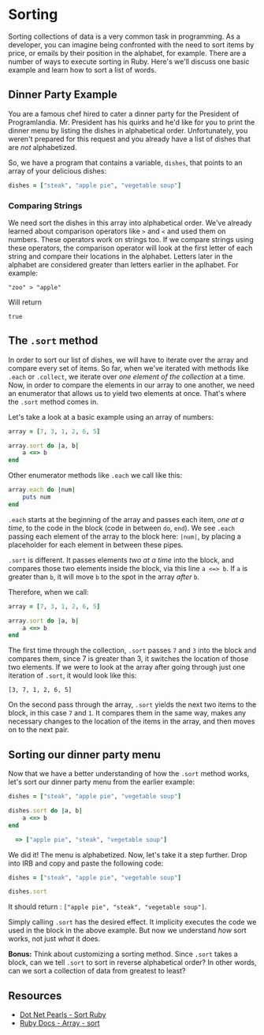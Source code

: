 # Sorting

Sorting collections of data is a very common task in programming. As a developer, you can imagine being confronted with the need to sort items by price, or emails by their position in the alphabet, for example. There are a number of ways to execute sorting in Ruby. Here's we'll discuss one basic example and learn how to sort a list of words. 

## Dinner Party Example

You are a famous chef hired to cater a dinner party for the President of Programlandia. Mr. President has his quirks and he'd like for you to print the dinner menu by listing the dishes in alphabetical order. Unfortunately, you weren't prepared for this request and you already have a list of dishes that are *not* alphabetized.  

So, we have a program that contains a variable, `dishes`, that points to an array of your delicious dishes: 

```ruby
dishes = ["steak", "apple pie", "vegetable soup"]
```

### Comparing Strings

We need sort the dishes in this array into alphabetical order. We've already learned about comparison operators like `>` and `<` and used them on numbers. These operators work on strings too. If we compare strings using these operators, the comparison operator will look at the first letter of each string and compare their locations in the alphabet. Letters later in the alphabet are considered greater than letters earlier in the aplhabet. For example: 

`"zoo" > "apple"`

Will return 

`true`

## The `.sort` method

In order to sort our list of dishes, we will have to iterate over the array and compare every set of items. So far, when we've iterated with methods like `.each` or `.collect`, we iterate over *one element of the collection* at a time. Now, in order to compare the elements in our array to one another, we need an enumerator that allows us to yield two elements at once. That's where the `.sort` method comes in. 

Let's take a look at a basic example using an array of numbers:

```ruby
array = [7, 3, 1, 2, 6, 5]

array.sort do |a, b|
	a <=> b
end
```

Other enumerator methods like `.each` we call like this: 

```ruby
array.each do |num|
	puts num 
end
```

`.each` starts at the beginning of the array and passes each item, *one at a time*, to the code in the block (code in between `do`, `end`). We see `.each` passing each element of the array to the block here: `|num|`, by placing a placeholder for each element in between these pipes. 

`.sort` is different. It passes elements *two at a time* into the block, and compares those two elements inside the block, via this line `a <=> b`. If `a` is greater than `b`, it will move `b` to the spot in the array *after* `b`. 

Therefore, when we call: 

```ruby
array = [7, 3, 1, 2, 6, 5]

array.sort do |a, b|
	a <=> b
end
```

The first time through the collection, `.sort` passes `7` and `3` into the block and compares them, since 7 is greater than 3, it switches the location of those two elements. If we were to look at the array after going through just one iteration of `.sort`, it would look like this: 

`[3, 7, 1, 2, 6, 5]`

On the second pass through the array, `.sort` yields the next two items to the block, in this case `7` and `1`. It compares them in the same way, makes any necessary changes to the location of the items in the array, and then moves on to the next pair. 

## Sorting our dinner party menu 

Now that we have a better understanding of how the `.sort` method works, let's sort our dinner party menu from the earlier example:

```ruby
dishes = ["steak", "apple pie", "vegetable soup"]

dishes.sort do |a, b|
	a <=> b
end

  => ["apple pie", "steak", "vegetable soup"]
```

We did it! The menu is alphabetized. Now, let's take it a step further. Drop into IRB and copy and paste the following code: 

```ruby
dishes = ["steak", "apple pie", "vegetable soup"]

dishes.sort
```

It should return : `["apple pie", "steak", "vegetable soup"]`. 

Simply calling `.sort` has the desired effect. It implicity executes the code we used in the block in the above example. But now we understand *how* sort works, not just *what* it does. 

**Bonus:** Think about customizing a sorting method. Since `.sort` takes a block, can we tell `.sort` to sort in reverse alphabetical order? In other words, can we sort a collection of data from greatest to least? 

## Resources

* [Dot Net Pearls - Sort Ruby](http://www.dotnetperls.com/sort-ruby)
* [Ruby Docs - Array - sort](http://ruby-doc.org/core-2.2.0/Array.html#method-i-sort)










